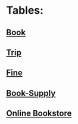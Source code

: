 # Tables:

## [Book](https://github.com/ZabiyakaDaniil/SQL/tree/main/Stepik.org/SQL%20simulator/Book)

## [Trip](https://github.com/ZabiyakaDaniil/SQL/tree/main/Stepik.org/SQL%20simulator/Trip)

## [Fine](https://github.com/ZabiyakaDaniil/SQL/tree/main/Stepik.org/SQL%20simulator/Fine)

## [Book-Supply](https://github.com/ZabiyakaDaniil/SQL/tree/main/Stepik.org/SQL%20simulator/Book-Supply)

## [Online Bookstore](https://github.com/ZabiyakaDaniil/SQL/tree/main/Stepik.org/SQL%20simulator/Online%20Bookstore)
